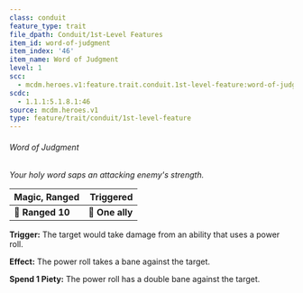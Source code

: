 ```yaml
---
class: conduit
feature_type: trait
file_dpath: Conduit/1st-Level Features
item_id: word-of-judgment
item_index: '46'
item_name: Word of Judgment
level: 1
scc:
  - mcdm.heroes.v1:feature.trait.conduit.1st-level-feature:word-of-judgment
scdc:
  - 1.1.1:5.1.8.1:46
source: mcdm.heroes.v1
type: feature/trait/conduit/1st-level-feature
---
```


###### Word of Judgment

*Your holy word saps an attacking enemy's strength.*

| **Magic, Ranged** |   **Triggered** |
| ----------------- | --------------: |
| **📏 Ranged 10**  | **🎯 One ally** |

**Trigger:** The target would take damage from an ability that uses a power roll.

**Effect:** The power roll takes a bane against the target.

**Spend 1 Piety:** The power roll has a double bane against the target.
